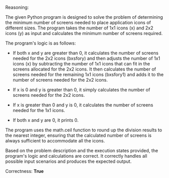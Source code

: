 Reasoning:

The given Python program is designed to solve the problem of determining the minimum number of screens needed to place application icons of different sizes. The program takes the number of 1x1 icons (x) and 2x2 icons (y) as input and calculates the minimum number of screens required.

The program's logic is as follows:

- If both x and y are greater than 0, it calculates the number of screens needed for the 2x2 icons (bxsfory) and then adjusts the number of 1x1 icons (x) by subtracting the number of 1x1 icons that can fit in the screens allocated for the 2x2 icons. It then calculates the number of screens needed for the remaining 1x1 icons (bxsfory1) and adds it to the number of screens needed for the 2x2 icons.

- If x is 0 and y is greater than 0, it simply calculates the number of screens needed for the 2x2 icons.

- If x is greater than 0 and y is 0, it calculates the number of screens needed for the 1x1 icons.

- If both x and y are 0, it prints 0.

The program uses the math.ceil function to round up the division results to the nearest integer, ensuring that the calculated number of screens is always sufficient to accommodate all the icons.

Based on the problem description and the execution states provided, the program's logic and calculations are correct. It correctly handles all possible input scenarios and produces the expected output.

Correctness: **True**